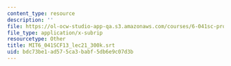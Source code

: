 ```yaml
---
content_type: resource
description: ''
file: https://ol-ocw-studio-app-qa.s3.amazonaws.com/courses/6-041sc-probabilistic-systems-analysis-and-applied-probability-fall-2013/bdc73be1ad575ca3babf5db6e9c07d3b_MIT6_041SCF13_lec21_300k.vtt
file_type: application/x-subrip
resourcetype: Other
title: MIT6_041SCF13_lec21_300k.srt
uid: bdc73be1-ad57-5ca3-babf-5db6e9c07d3b
---
```


